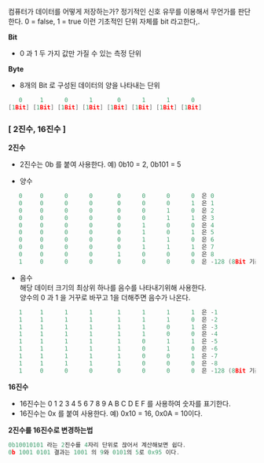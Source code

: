 컴퓨터가 데이터를 어떻게 저장하는가?  정기적인 신호 유무를 이용해서 무언가를 판단한다. 0 = false, 1 = true 이런 기초적인 단위 자체를 bit 라고한다,.

**Bit**
- 0 과 1 두 가지 값만 가질 수 있는 측정 단위
  
**Byte**
- 8개의 Bit 로 구성된 데이터의 양을 나타내는 단위
```C++
   0     1      0      1       0      1      1      0  
[1Bit] [1Bit] [1Bit] [1Bit] [1Bit] [1Bit] [1Bit] [1Bit]  
```

### [ 2진수, 16진수 ]
**2진수**
- 2진수는 0b 를 붙여 사용한다. 예) 0b10 = 2, 0b101 = 5

- 양수
```C++
   0     0      0      0       0      0      0      0  은 0
   0     0      0      0       0      0      0      1  은 1
   0     0      0      0       0      0      1      0  은 2
   0     0      0      0       0      0      1      1  은 3
   0     0      0      0       0      1      0      0  은 4
   0     0      0      0       0      1      0      1  은 5
   0     0      0      0       0      1      1      0  은 6
   0     0      0      0       0      1      1      1  은 7
   0     0      0      0       1      0      0      0  은 8
   1     0      0      0       0      0      0      0  은 -128 (8Bit 기준)
   ```
- 음수  
해당 데이터 크기의 최상위 하나를 음수를 나타내기위해 사용한다.  
양수의 0 과 1 을 거꾸로 바꾸고 1을 더해주면 음수가 나온다.
```C++
   1     1      1      1       1      1      1      1  은 -1
   1     1      1      1       1      1      1      0  은 -2   
   1     1      1      1       1      1      0      1  은 -3
   1     1      1      1       1      1      0      0  은 -4   
   1     1      1      1       1      0      1      1  은 -5
   1     1      1      1       1      0      1      0  은 -6
   1     1      1      1       1      0      0      1  은 -7
   1     1      1      1       1      0      0      0  은 -8
   1     0      0      0       0      0      0      0  은 -128 (8Bit 기준)
   ```
   
**16진수**
- 16진수는 0 1 2 3 4 5 6 7 8 9 A B C D E F 를 사용하여 숫자를 표기한다.
- 16진수는 0x 를 붙여 사용한다. 예) 0x10 = 16, 0x0A = 10이다.

**2진수를 16진수로 변경하는법**
```C++
0b10010101 라는 2진수를 4자리 단위로 끊어서 계산해보면 쉽다.
0b 1001 0101 결과는 1001 의 9와 0101의 5로 0x95 이다.
```
